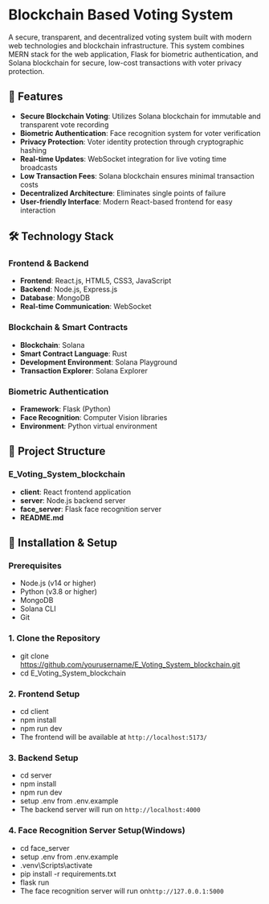 # Blockchain Based Voting System

A secure, transparent, and decentralized voting system built with modern web technologies and blockchain infrastructure. This system combines MERN stack for the web application, Flask for biometric authentication, and Solana blockchain for secure, low-cost transactions with voter privacy protection.

## 🚀 Features

- **Secure Blockchain Voting**: Utilizes Solana blockchain for immutable and transparent vote recording
- **Biometric Authentication**: Face recognition system for voter verification
- **Privacy Protection**: Voter identity protection through cryptographic hashing
- **Real-time Updates**: WebSocket integration for live voting time broadcasts
- **Low Transaction Fees**: Solana blockchain ensures minimal transaction costs
- **Decentralized Architecture**: Eliminates single points of failure
- **User-friendly Interface**: Modern React-based frontend for easy interaction

## 🛠️ Technology Stack

### Frontend & Backend
- **Frontend**: React.js, HTML5, CSS3, JavaScript
- **Backend**: Node.js, Express.js
- **Database**: MongoDB
- **Real-time Communication**: WebSocket

### Blockchain & Smart Contracts
- **Blockchain**: Solana
- **Smart Contract Language**: Rust
- **Development Environment**: Solana Playground
- **Transaction Explorer**: Solana Explorer

### Biometric Authentication
- **Framework**: Flask (Python)
- **Face Recognition**: Computer Vision libraries
- **Environment**: Python virtual environment

## 📁 Project Structure
### E_Voting_System_blockchain
- **client**: React frontend application
- **server**: Node.js backend server
- **face_server**: Flask face recognition server
- **README.md**


## 🔧 Installation & Setup

### Prerequisites

- Node.js (v14 or higher)
- Python (v3.8 or higher)
- MongoDB
- Solana CLI
- Git

### 1. Clone the Repository
- git clone https://github.com/yourusername/E_Voting_System_blockchain.git
- cd E_Voting_System_blockchain

  
### 2. Frontend Setup
- cd client
- npm install
- npm run dev
- The frontend will be available at `http://localhost:5173/`

### 3. Backend Setup
- cd server
- npm install
- npm run dev
- setup .env from .env.example
- The backend server will run on `http://localhost:4000`

### 4. Face Recognition Server Setup(Windows)
- cd face_server
- setup .env from .env.example
- .venv\Scripts\activate
- pip install -r requirements.txt
- flask run
- The face recognition server will run on`http://127.0.0.1:5000`



